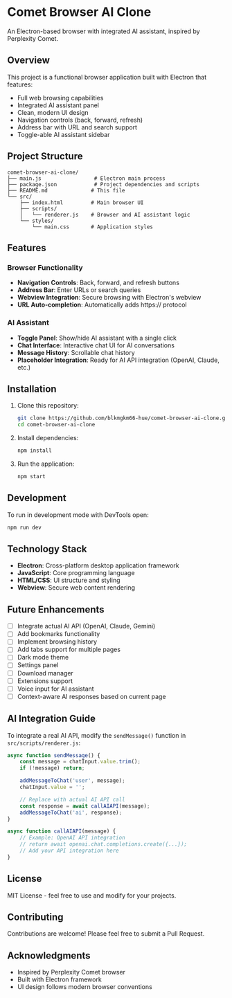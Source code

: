 # Comet Browser AI Clone

An Electron-based browser with integrated AI assistant, inspired by Perplexity Comet.

## Overview

This project is a functional browser application built with Electron that features:
- Full web browsing capabilities
- Integrated AI assistant panel
- Clean, modern UI design
- Navigation controls (back, forward, refresh)
- Address bar with URL and search support
- Toggle-able AI assistant sidebar

## Project Structure

```
comet-browser-ai-clone/
├── main.js                 # Electron main process
├── package.json            # Project dependencies and scripts
├── README.md              # This file
└── src/
    ├── index.html         # Main browser UI
    ├── scripts/
    │   └── renderer.js    # Browser and AI assistant logic
    └── styles/
        └── main.css       # Application styles
```

## Features

### Browser Functionality
- **Navigation Controls**: Back, forward, and refresh buttons
- **Address Bar**: Enter URLs or search queries
- **Webview Integration**: Secure browsing with Electron's webview
- **URL Auto-completion**: Automatically adds https:// protocol

### AI Assistant
- **Toggle Panel**: Show/hide AI assistant with a single click
- **Chat Interface**: Interactive chat UI for AI conversations
- **Message History**: Scrollable chat history
- **Placeholder Integration**: Ready for AI API integration (OpenAI, Claude, etc.)

## Installation

1. Clone this repository:
   ```bash
   git clone https://github.com/blkmgkm66-hue/comet-browser-ai-clone.git
   cd comet-browser-ai-clone
   ```

2. Install dependencies:
   ```bash
   npm install
   ```

3. Run the application:
   ```bash
   npm start
   ```

## Development

To run in development mode with DevTools open:
```bash
npm run dev
```

## Technology Stack

- **Electron**: Cross-platform desktop application framework
- **JavaScript**: Core programming language
- **HTML/CSS**: UI structure and styling
- **Webview**: Secure web content rendering

## Future Enhancements

- [ ] Integrate actual AI API (OpenAI, Claude, Gemini)
- [ ] Add bookmarks functionality
- [ ] Implement browsing history
- [ ] Add tabs support for multiple pages
- [ ] Dark mode theme
- [ ] Settings panel
- [ ] Download manager
- [ ] Extensions support
- [ ] Voice input for AI assistant
- [ ] Context-aware AI responses based on current page

## AI Integration Guide

To integrate a real AI API, modify the `sendMessage()` function in `src/scripts/renderer.js`:

```javascript
async function sendMessage() {
    const message = chatInput.value.trim();
    if (!message) return;

    addMessageToChat('user', message);
    chatInput.value = '';

    // Replace with actual AI API call
    const response = await callAIAPI(message);
    addMessageToChat('ai', response);
}

async function callAIAPI(message) {
    // Example: OpenAI API integration
    // return await openai.chat.completions.create({...});
    // Add your API integration here
}
```

## License

MIT License - feel free to use and modify for your projects.

## Contributing

Contributions are welcome! Please feel free to submit a Pull Request.

## Acknowledgments

- Inspired by Perplexity Comet browser
- Built with Electron framework
- UI design follows modern browser conventions
